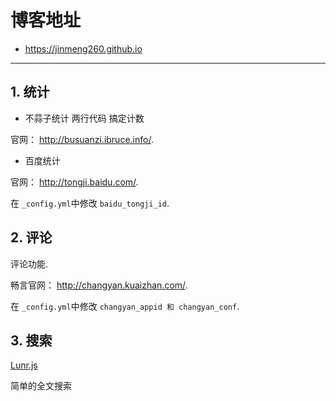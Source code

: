 # 博客地址

- <https://jinmeng260.github.io>
---


## 1. 统计

- 不蒜子统计
  两行代码 搞定计数

官网： <http://busuanzi.ibruce.info/>.


- 百度统计

官网： <http://tongji.baidu.com/>.

在 `_config.yml`中修改 `baidu_tongji_id`.


## 2. 评论

评论功能.

畅言官网： <http://changyan.kuaizhan.com/>.

在 `_config.yml`中修改 `changyan_appid 和 changyan_conf`.



## 3. 搜索

[Lunr.js](http://lunrjs.com/)

简单的全文搜索
